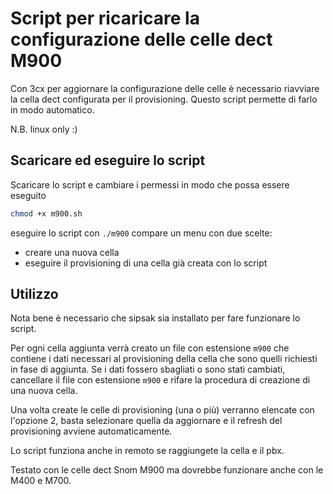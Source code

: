 # Script per ricaricare la configurazione delle celle dect M900

Con 3cx per aggiornare la configurazione delle celle è necessario riavviare la cella dect configurata per il provisioning.
Questo script permette di farlo in modo automatico.

N.B. linux only :)

## Scaricare ed eseguire lo script

Scaricare lo script e cambiare i permessi in modo che possa essere eseguito

```bash
chmod +x m900.sh
```

eseguire lo script con `./m900` compare un menu con due scelte:

- creare una nuova cella
- eseguire il provisioning di una cella già creata con lo script

## Utilizzo

Nota bene è necessario che sipsak sia installato per fare funzionare lo script.

Per ogni cella aggiunta verrà creato un file con estensione `m900` che contiene i dati necessari al provisioning della cella che sono quelli richiesti in fase di aggiunta. Se i dati fossero sbagliati o sono stati cambiati, cancellare il file con estensione `m900` e rifare la procedura di creazione di una nuova cella.

Una volta create le celle di provisioning (una o più) verranno elencate con l'opzione 2, basta selezionare quella da aggiornare e il refresh del provisioning avviene automaticamente.

Lo script funziona anche in remoto se raggiungete la cella e il pbx.

Testato con le celle dect Snom M900 ma dovrebbe funzionare anche con le M400 e M700.